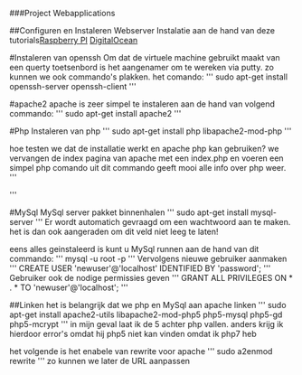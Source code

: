 ###Project Webapplications

##Configuren en Instaleren Webserver
Instalatie aan de hand van deze tutorials[Raspberry PI](https://www.raspberrypi.org/documentation/remote-access/web-server/apache.md) [DigitalOcean](https://www.digitalocean.com/community/tutorials/how-to-install-linux-apache-mysql-php-lamp-stack-on-ubuntu)

#Instaleren van openssh
Om dat de virtuele machine gebruikt maakt van een querty toetsenbord is het aangenamer om te wereken via putty. zo kunnen we ook commando's plakken.
het comando:
'''
sudo apt-get install openssh-server openssh-client
'''

#apache2
apache is zeer simpel te instaleren aan de hand van volgend commando:
'''
sudo apt-get install apache2
'''

#Php 
Instaleren van php
'''
sudo apt-get install php libapache2-mod-php
'''

hoe testen we dat de installatie werkt en apache php kan gebruiken? 
we vervangen de index pagina van apache met een index.php en voeren een simpel php comando uit
dit commando geeft mooi alle info over php weer.
'''
<?php phpinfo(); ?>
'''

#MySql
MySql server pakket binnenhalen 
'''
sudo apt-get install mysql-server
'''
Er wordt automatich gevraagd om een wachtwoord aan te maken. het is dan ook aangeraden om dit veld niet leeg te laten!

eens alles geinstaleerd is kunt u MySql runnen aan de hand van dit commando:
'''
mysql -u root -p
'''
Vervolgens nieuwe gebruiker aanmaken
'''
CREATE USER 'newuser'@'localhost' IDENTIFIED BY 'password';
'''
Gebruiker ook de nodige permissies geven
'''
GRANT ALL PRIVILEGES ON * . * TO 'newuser'@'localhost';
'''

##Linken
het is belangrijk dat we php en MySql aan apache linken
'''
sudo apt-get install apache2-utils libapache2-mod-php5 php5-mysql php5-gd php5-mcrypt 
'''
in mijn geval laat ik de 5 achter php vallen.
anders krijg ik hierdoor error's omdat hij php5 niet kan vinden omdat ik php7 heb

het volgende is het enabele van rewrite voor apache
'''
sudo a2enmod rewrite
'''
zo kunnen we later de URL aanpassen

